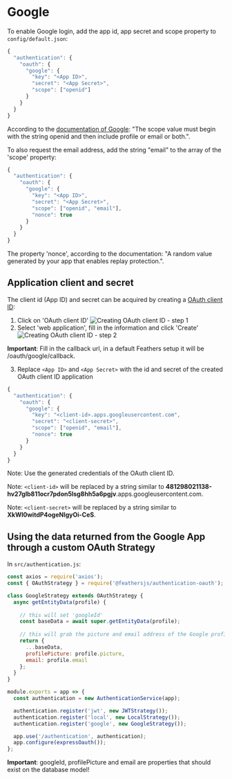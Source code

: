 # Google

To enable Google login, add the app id, app secret and scope property to `config/default.json`:

```js
{
  "authentication": {
    "oauth": {
      "google": {
        "key": "<App ID>",
        "secret": "<App Secret>",
        "scope": ["openid"]
      }
    }
  }
}
```

According to the [documentation of Google](https://developers.google.com/identity/protocols/OpenIDConnect#scope-param): 
"The scope value must begin with the string openid and then include profile or email or both.".


To also request the email address, add the string "email" to the array of the 'scope' property: 
```js
{
  "authentication": {
    "oauth": {
      "google": {
        "key": "<App ID>",
        "secret": "<App Secret>",
        "scope": ["openid", "email"],
        "nonce": true
      }
    }
  }
}
```

The property 'nonce', according to the documentation: "A random value generated by your app that enables replay protection.".

## Application client and secret

The client id (App ID) and secret can be acquired by creating a [OAuth client ID](https://console.developers.google.com/apis/credentials):
1. Click on 'OAuth client ID'
![Creating OAuth client ID - step 1](https://bartduisters.com/img/feathers/oauth-client-id-1.png)
2. Select 'web application', fill in the information and click 'Create'
![Creating OAuth client ID - step 2](https://bartduisters.com/img/feathers/oauth-client-id-2.png)

**Important**: Fill in the callback url, in a default Feathers setup it will be /oauth/google/callback.

3. Replace `<App ID>` and `<App Secret>` with the id and secret of the created OAuth client ID application
  
```js
{
  "authentication": {
    "oauth": {
      "google": {
        "key": "<client-id>.apps.googleusercontent.com",
        "secret": "<client-secret>",
        "scope": ["openid", "email"],
        "nonce": true
      }
    }
  }
}
```

Note: Use the generated credentials of the OAuth client ID.

Note: `<client-id>` will be replaced by a string similar to **481298021138-hv27glb811ocr7pdon5lsg8hh5a6pgjv**.apps.googleusercontent.com.

Note: `<client-secret>` will be replaced by a string similar to **XkWl0witdP4ogeNIgyOi-CeS**.

## Using the data returned from the Google App through a custom OAuth Strategy

In `src/authentication.js`:

```js
const axios = require('axios');
const { OAuthStrategy } = require('@feathersjs/authentication-oauth');

class GoogleStrategy extends OAuthStrategy {
  async getEntityData(profile) {
  
    // this will set 'googleId'
    const baseData = await super.getEntityData(profile);
    
    // this will grab the picture and email address of the Google profile
    return {
      ...baseData,
      profilePicture: profile.picture,
      email: profile.email
    };
  }
}

module.exports = app => {
  const authentication = new AuthenticationService(app);

  authentication.register('jwt', new JWTStrategy());
  authentication.register('local', new LocalStrategy());
  authentication.register('google', new GoogleStrategy());

  app.use('/authentication', authentication);
  app.configure(expressOauth());
};
```
**Important**: googleId, profilePicture and email are properties that should exist on the database model!
    


